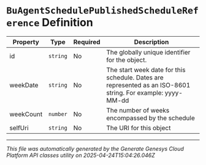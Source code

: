 # `BuAgentSchedulePublishedScheduleReference` Definition

| Property | Type | Required | Description |
|----------|------|----------|-------------|
| id | `string` | No | The globally unique identifier for the object. |
| weekDate | `string` | No | The start week date for this schedule. Dates are represented as an ISO-8601 string. For example: yyyy-MM-dd |
| weekCount | `number` | No | The number of weeks encompassed by the schedule |
| selfUri | `string` | No | The URI for this object |

---

*This file was automatically generated by the Generate Genesys Cloud Platform API classes utility on 2025-04-24T15:04:26.046Z*